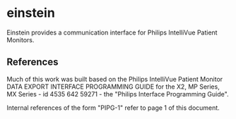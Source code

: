 # einstein

Einstein provides a communication interface for Philips IntelliVue Patient Monitors.

## References

Much of this work was built based on the Philips IntelliVue Patient Monitor DATA EXPORT INTERFACE
PROGRAMMING GUIDE for the X2, MP Series, MX Series - id 4535 642 59271 - the "Philips Interface Programming Guide".

Internal references of the form "PIPG-1" refer to page 1 of this document.
